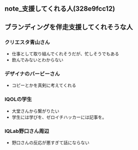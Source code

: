 note_支援してくれる人(328e9fcc12)
---

## ブランディングを伴走支援してくれそうな人
### クリエスタ青山さん
- 仕事として取り組んでくれそうだが、忙しそうでもある
- 飲んでみないとわからない

### デザイナのバービーさん
- コピーとかを真剣に考えてくれる

### IQOLの学生
- 大堂さんから繋がりたい
- 学生には学びを、ゼロイチハッカーには記事を。

### IQLab野口さん周辺
- 野口さんの反応が悪すぎて話にならない


